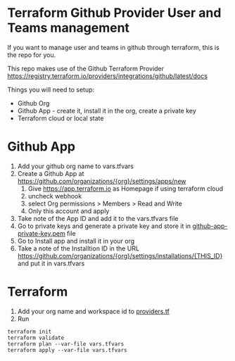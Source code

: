 # Terraform Github Provider User and Teams management
If you want to manage user and teams in github through terraform, this is the repo for you.

This repo makes use of the Github Terraform Provider https://registry.terraform.io/providers/integrations/github/latest/docs 

Things you will need to setup:
- Github Org
- Github App - create it, install it in the org, create a private key
- Terraform cloud or local state

# Github App
1. Add your github org name to vars.tfvars
2. Create a Github App at https://github.com/organizations/{org}/settings/apps/new
   1. Give https://app.terraform.io as Homepage if using terraform cloud
   2. uncheck webhook
   3. select Org permissions > Members > Read and Write
   4. Only this account and apply
3. Take note of the App ID and add it to the vars.tfvars file
4. Go to private keys and generate a private key and store it in [github-app-private-key.pem](github-app-private-key.pem) file
5. Go to Install app and install it in your org
6. Take a note of the Installtion ID in the URL https://github.com/organizations/{org}/settings/installations/{THIS_ID} and put it in vars.tfvars

# Terraform
1. Add your org name and workspace id to [providers.tf](providers.tf)
2. Run 
```
terraform init
terraform validate
terraform plan --var-file vars.tfvars
terraform apply --var-file vars.tfvars
```
